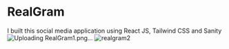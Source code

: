 # RealGram
I built this social media application using React JS, Tailwind CSS and Sanity
![Uploading RealGram1.png…]()
![realgram2](https://user-images.githubusercontent.com/96818824/201446397-98ceaaba-65a1-4270-aa8b-9ad29d6f385f.png)
